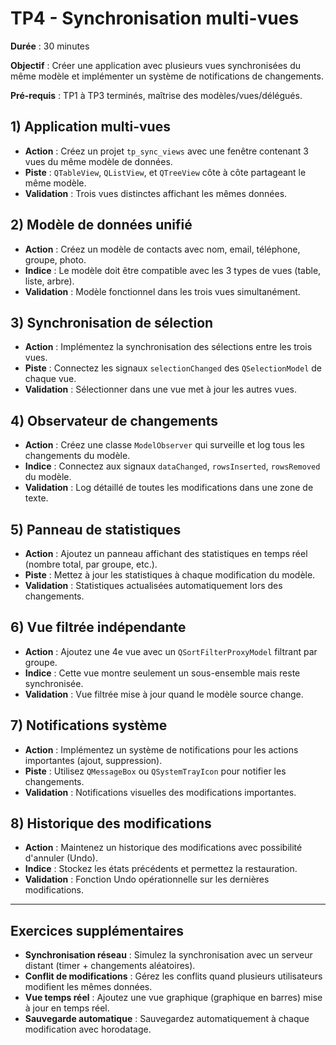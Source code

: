 # TP4 - Synchronisation multi-vues

**Durée** : 30 minutes

**Objectif** : Créer une application avec plusieurs vues synchronisées du même modèle et implémenter un système de notifications de changements.

**Pré-requis** : TP1 à TP3 terminés, maîtrise des modèles/vues/délégués.

## 1) Application multi-vues

- **Action** : Créez un projet `tp_sync_views` avec une fenêtre contenant 3 vues du même modèle de données.
- **Piste** : `QTableView`, `QListView`, et `QTreeView` côte à côte partageant le même modèle.
- **Validation** : Trois vues distinctes affichant les mêmes données.

## 2) Modèle de données unifié

- **Action** : Créez un modèle de contacts avec nom, email, téléphone, groupe, photo.
- **Indice** : Le modèle doit être compatible avec les 3 types de vues (table, liste, arbre).
- **Validation** : Modèle fonctionnel dans les trois vues simultanément.

## 3) Synchronisation de sélection

- **Action** : Implémentez la synchronisation des sélections entre les trois vues.
- **Piste** : Connectez les signaux `selectionChanged` des `QSelectionModel` de chaque vue.
- **Validation** : Sélectionner dans une vue met à jour les autres vues.

## 4) Observateur de changements

- **Action** : Créez une classe `ModelObserver` qui surveille et log tous les changements du modèle.
- **Indice** : Connectez aux signaux `dataChanged`, `rowsInserted`, `rowsRemoved` du modèle.
- **Validation** : Log détaillé de toutes les modifications dans une zone de texte.

## 5) Panneau de statistiques

- **Action** : Ajoutez un panneau affichant des statistiques en temps réel (nombre total, par groupe, etc.).
- **Piste** : Mettez à jour les statistiques à chaque modification du modèle.
- **Validation** : Statistiques actualisées automatiquement lors des changements.

## 6) Vue filtrée indépendante

- **Action** : Ajoutez une 4e vue avec un `QSortFilterProxyModel` filtrant par groupe.
- **Indice** : Cette vue montre seulement un sous-ensemble mais reste synchronisée.
- **Validation** : Vue filtrée mise à jour quand le modèle source change.

## 7) Notifications système

- **Action** : Implémentez un système de notifications pour les actions importantes (ajout, suppression).
- **Piste** : Utilisez `QMessageBox` ou `QSystemTrayIcon` pour notifier les changements.
- **Validation** : Notifications visuelles des modifications importantes.

## 8) Historique des modifications

- **Action** : Maintenez un historique des modifications avec possibilité d'annuler (Undo).
- **Indice** : Stockez les états précédents et permettez la restauration.
- **Validation** : Fonction Undo opérationnelle sur les dernières modifications.

---

## Exercices supplémentaires

- **Synchronisation réseau** : Simulez la synchronisation avec un serveur distant (timer + changements aléatoires).
- **Conflit de modifications** : Gérez les conflits quand plusieurs utilisateurs modifient les mêmes données.
- **Vue temps réel** : Ajoutez une vue graphique (graphique en barres) mise à jour en temps réel.
- **Sauvegarde automatique** : Sauvegardez automatiquement à chaque modification avec horodatage.
